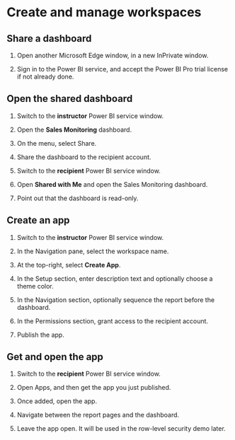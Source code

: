 # Create and manage workspaces

## Share a dashboard

1. Open another Microsoft Edge window, in a new InPrivate window.

1. Sign in to the Power BI service, and accept the Power BI Pro trial license if not already done.

## Open the shared dashboard

1. Switch to the **instructor** Power BI service window.

1. Open the **Sales Monitoring** dashboard.

1. On the menu, select Share.

1. Share the dashboard to the recipient account.

1. Switch to the **recipient** Power BI service window.

1. Open **Shared with Me** and open the Sales Monitoring dashboard.

1. Point out that the dashboard is read-only.

## Create an app

1. Switch to the **instructor** Power BI service window.

1. In the Navigation pane, select the workspace name.

1. At the top-right, select **Create App**.

1. In the Setup section, enter description text and optionally choose a theme color.

1. In the Navigation section, optionally sequence the report before the dashboard.

1. In the Permissions section, grant access to the recipient account.

1. Publish the app.

## Get and open the app

1. Switch to the **recipient** Power BI service window.

1. Open Apps, and then get the app you just published.

1. Once added, open the app.

1. Navigate between the report pages and the dashboard.

1. Leave the app open. It will be used in the row-level security demo later.
